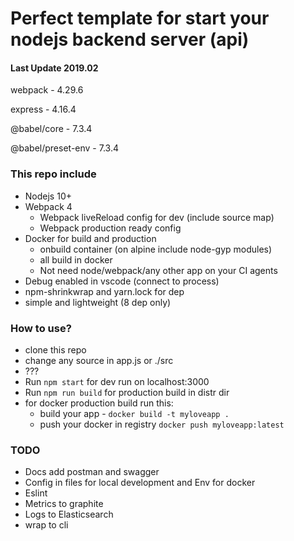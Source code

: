 # Perfect template for start your nodejs backend server (api)

#### Last Update 2019.02
webpack -  4.29.6

express - 4.16.4

@babel/core - 7.3.4

@babel/preset-env - 7.3.4

### This repo include

- Nodejs 10+
- Webpack 4
  - Webpack liveReload config for dev (include source map)
  - Webpack production ready config
- Docker for build and production
  - onbuild container (on alpine include node-gyp modules)
  - all build in docker
  - Not need node/webpack/any other app on your CI agents
- Debug enabled in vscode (connect to process)
- npm-shrinkwrap and yarn.lock for dep
- simple and lightweight (8 dep only)

### How to use? 

- clone this repo
- change any source in app.js or ./src
- ???
- Run ```npm start``` for dev run on localhost:3000
- Run ```npm run build``` for production build in distr dir
- for docker production build run this:
  - build your app - ```docker build -t myloveapp .```
  - push your docker in registry ```docker push myloveapp:latest```

### TODO

- Docs add postman and swagger
- Config in files for local development and Env for docker
- Eslint
- Metrics to graphite
- Logs to Elasticsearch
- wrap to cli
